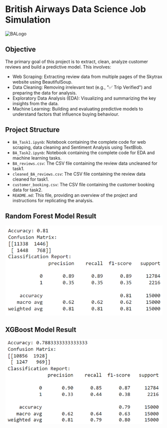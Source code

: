 # British Airways Data Science Job Simulation
![BALogo](https://logos-world.net/wp-content/uploads/2021/02/British-Airways-Logo.png)


## Objective
The primary goal of this project is to extract, clean, analyze customer reviews and build a predictive model. This involves:

- Web Scraping: Extracting review data from multiple pages of the Skytrax website using BeautifulSoup.
- Data Cleaning: Removing irrelevant text (e.g., "✅ Trip Verified") and preparing the data for analysis.
- Exploratory Data Analysis (EDA): Visualizing and summarizing the key insights from the data.
- Machine Learning: Building and evaluating predictive models to understand factors that influence buying behaviour.

## Project Structure

- `BA_Task1.ipynb`: Notebook containing the complete code for web scraping, data cleaning and Sentiment Analysis using TextBlob.
- `BA_Task2.ipynb`: Notebook containing the complete code for EDA and machine learning tasks.
- `BA_reviews.csv`: The CSV file containing the review data uncleaned for task1.
- `cleaned_BA_reviews.csv`: The CSV file containing the review data cleaned for task1.
- `customer_booking.csv`: The CSV file containing the customer booking data for task2.
- `README.md`: This file, providing an overview of the project and instructions for replicating the analysis.

## Random Forest Model Result
![Alt text](https://github.com/GhaydaMal/British_Airways_DataScience_Job_Simulation/blob/main/RandomForest_Result.png)

## XGBoost Model Result
![Alt text](https://github.com/GhaydaMal/British_Airways_DataScience_Job_Simulation/blob/main/XGBoost_result.png)

